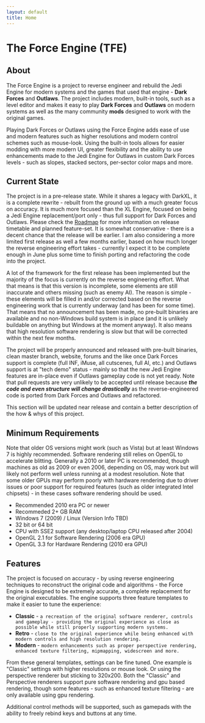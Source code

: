 ```yaml
---
layout: default
title: Home
---
```


# The Force Engine (TFE)

## About
The Force Engine is a project to reverse engineer and rebuild the Jedi Engine for modern systems and the games that used that engine - **Dark Forces** and **Outlaws**. The project includes modern, built-in tools, such as a level editor and makes it easy to play **Dark Forces** and **Outlaws** on modern systems as well as the many community **mods** designed to work with the original games.

Playing Dark Forces or Outlaws using the Force Engine adds ease of use and modern features such as higher resolutions and modern control schemes such as mouse-look. Using the built-in tools allows for easier modding with more modern UI, greater flexibility and the ability to use enhancements made to the Jedi Engine for Outlaws in custom Dark Forces levels - such as slopes, stacked sectors, per-sector color maps and more.

## Current State
The project is in a pre-release state. While it shares a legacy with DarkXL, it is a complete rewrite - rebuilt from the ground up with a much greater focus on accuracy. It is much more focused than the XL Engine, focused on being a Jedi Engine replacement/port only - thus full support for Dark Forces and Outlaws. Please check the [Roadmap](Roadmap.md) for more information on release timetable and planned feature-set. It is somewhat conservative - there is a decent chance that the release will be earlier. I am also considering a more limited first release as well a few months earlier, based on how much longer the reverse engineering effort takes - currently I expect it to be complete enough in June plus some time to finish porting and refactoring the code into the project.

A lot of the framework for the first release has been implemented but the majority of the focus is currently on the reverse engineering effort. What that means is that this version is incomplete, some elements are still inaccurate and others missing (such as enemy AI). 
The reason is simple - these elements will be filled in and/or corrected based on the reverse engineering work that is currently underway (and has been for some time). That means that no announcement has been made, no pre-built binaries are available and no non-Windows build system is in place (and it is unlikely buildable on anything but Windows at the moment anyway). It also means that high resolution software rendering is slow but that will be corrected within the next few months.

The project will be properly announced and released with pre-built binaries, clean master branch, website, forums and the like once Dark Forces support is complete (full INF, iMuse, all cutscenes, full AI, etc.) and Outlaws support is at "tech demo" status - mainly so that the new Jedi Engine features are in-place even if Outlaws gameplay code is not yet ready. Note that pull requests are very unlikely to be accepted until release because __*the code and even structure will change drastically*__ as the reverse-engineered code is ported from Dark Forces and Outlaws and refactored.

This section will be updated near release and contain a better description of the how & whys of this project.

## Minimum Requirements
Note that older OS versions might work (such as Vista) but at least Windows 7 is highly recommended. Software rendering still relies on OpenGL to accelerate blitting. Generally a 2010 or later PC is recommended, though machines as old as 2009 or even 2006, depending on OS, may work but will likely not perform well unless running at a modest resolution. Note that some older GPUs may perform poorly with hardware rendering due to driver issues or poor support for required features (such as older integrated Intel chipsets) - in these cases software rendering should be used.
* Recommended 2010 era PC or newer
* Recommeded 2+ GB RAM
* Windows 7 (2009) / Linux (Version Info TBD)
* 32 bit or 64 bit
* CPU with SSE2 support (any desktop/laptop CPU released after 2004)
* OpenGL 2.1 for Software Rendering (2006 era GPU)
* OpenGL 3.3 for Hardware Rendering (2010 era GPU)

## Features
The project is focused on accuracy - by using reverse engineering techniques to reconstruct the original code and algorithms - the Force Engine is designed to be extremely accurate, a complete replacement for the original executables. The engine supports three feature templates to make it easier to tune the experience:
* **Classic** - `a recreation of the original software renderer, controls and gameplay - providing the original experience as close as possible while still properly supporting modern systems.`
* **Retro** - `close to the original experience while being enhanced with modern controls and high resolution rendering.`
* **Modern** - `modern enhancements such as proper perspective rendering, enhanced texture filtering, mipmapping, widescreen and more.`

From these general templates, settings can be fine tuned. One example is "Classic" settings with higher resolutions or mouse look. Or using the perspective renderer but sticking to 320x200. Both the "Classic" and Perspective renderers support pure software rendering and gpu based rendering, though some features - such as enhanced texture filtering - are only available using gpu rendering.

Additional control methods will be supported, such as gamepads with the ability to freely rebind keys and buttons at any time.
